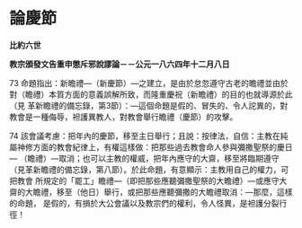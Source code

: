 # 論慶節


**比約六世**

**教宗頒發文告重申懲斥邪說謬論－－公元一八六四年十二月八日**





73 
命題指出：新瞻禮—（新慶節）—之建立，是由於怠忽遵守古老的瞻禮並由於對（瞻禮）本質方面的意義誤解所致，而隆重慶祝（新瞻禮）的目的也就導源於此（見
革新瞻禮的備忘錄，第3節）：—這個命題是假的、冒失的、令人詑異的，對教會是一種侮辱，袒護異教人，對教會舉行瞻禮（慶節）的攻擊。

74 
該會議考慮：把年內的慶節，移至主日舉行；且說：按律法，自信：主教在純屬神修方面的教會紀律上，有權這樣做：把那些過去教會命人參與彌撒聖祭的慶日—
（瞻禮）—取消；也可以主教的權威，把年內應守的大齋，移至將臨期遵守（見革新瞻禮的備忘錄，第八節）。於此命題，有意顯示：主教用自己的權力，可把教會
所規定的「罷工」瞻禮—（即把那些應聽彌撒聖祭的大瞻禮）—或應守大齋的大瞻禮，移至（他日）舉行，或把那些應聽彌撒的大瞻禮取消：—那麼，這樣的命題，
是假的，有損於大公會議以及教宗們的權利，令人怪異，是袒護分裂行徑！


